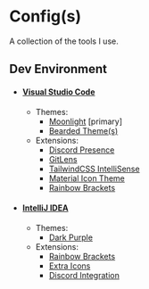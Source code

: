 # Config(s)

A collection of the tools I use.

## Dev Environment
- #### [Visual Studio Code](https://code.visualstudio.com/)
  - Themes: 
    - [Moonlight](https://marketplace.visualstudio.com/items?itemName=atomiks.moonlight) [primary]
    - [Bearded Theme(s)](https://marketplace.visualstudio.com/items?itemName=BeardedBear.beardedtheme)
  - Extensions:
    - [Discord Presence](https://marketplace.visualstudio.com/items?itemName=icrawl.discord-vscode)
    - [GitLens](https://marketplace.visualstudio.com/items?itemName=eamodio.gitlens) 
    - [TailwindCSS IntelliSense](https://marketplace.visualstudio.com/items?itemName=bradlc.vscode-tailwindcss)
    - [Material Icon Theme](https://marketplace.visualstudio.com/items?itemName=PKief.material-icon-theme)
    - [Rainbow Brackets](https://marketplace.visualstudio.com/items?itemName=2gua.rainbow-brackets)

- #### [IntelliJ IDEA](https://www.jetbrains.com/idea/)
  - Themes:
    - [Dark Purple](https://plugins.jetbrains.com/plugin/12100-dark-purple-theme)
  - Extensions:
    - [Rainbow Brackets](https://plugins.jetbrains.com/plugin/10080-rainbow-brackets)
    - [Extra Icons](https://plugins.jetbrains.com/plugin/11058-extra-icons)
    - [Discord Integration](https://plugins.jetbrains.com/plugin/10233-discord-integration)
